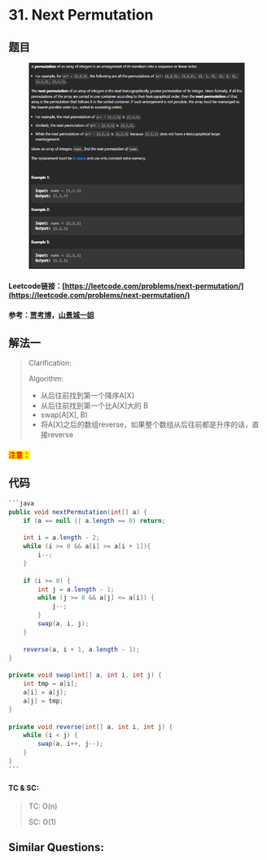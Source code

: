 # 31. Next Permutation

## 题目

<figure><img src="../../.gitbook/assets/image (1) (1) (1) (1) (1) (1) (1) (1) (1) (1) (1) (1) (1) (1) (1) (1) (1) (1) (1).png" alt=""><figcaption></figcaption></figure>

#### Leetcode链接：[https://leetcode.com/problems/next-permutation/](https://leetcode.com/problems/next-permutation/)

#### 参考：[贾考博](https://www.youtube.com/watch?v=K-QCteGM-Bk\&pp=ygULbGVldGNvZGUgMzE%3D)，[山景城一姐](https://www.youtube.com/watch?v=IbcQOdtmvpA\&ab\_channel=%E5%B1%B1%E6%99%AF%E5%9F%8E%E4%B8%80%E5%A7%90)

## 解法一

> Clarification:&#x20;
>
> Algorithm:&#x20;
>
> * 从后往前找到第一个降序A\[X]
> * 从后往前找到第一个比A\[X]大的 B
> * swap(A\[X], B)
> * 将A\[X]之后的数组reverse，如果整个数组从后往前都是升序的话，直接reverse

#### <mark style="color:red;">注意：</mark>

## 代码

````java
```java
public void nextPermutation(int[] a) {
    if (a == null || a.length == 0) return;

    int i = a.length - 2;
    while (i >= 0 && a[i] >= a[i + 1]){
        i--;
    }

    if (i >= 0) {
        int j = a.length - 1;
        while (j >= 0 && a[j] <= a[i]) {
            j--;
        }
        swap(a, i, j);
    }

    reverse(a, i + 1, a.length - 1);
}

private void swap(int[] a, int i, int j) {
    int tmp = a[i];
    a[i] = a[j];
    a[j] = tmp;
}

private void reverse(int[] a, int i, int j) {
    while (i < j) {
        swap(a, i++, j--);
    }
}
```
````

#### TC & SC:&#x20;

> TC: O(n)
>
> SC: O(1)

## **Similar Questions:**&#x20;
